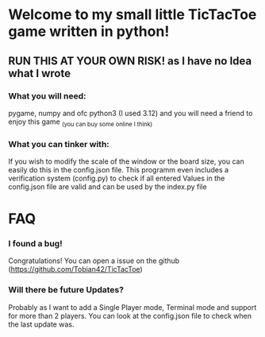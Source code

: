 # Welcome to my small little TicTacToe game written in python!

## RUN THIS AT YOUR OWN RISK! as I have no Idea what I wrote


### What you will need:
pygame, numpy and ofc python3 (I used 3.12)
and you will need a friend to enjoy this game <sub>(you can buy some online I think)</sub>

### What you can tinker with:
If you wish to modify the scale of the window or the board size, you can easily do this in the config.json file.
This programm even includes a verification system (config.py) to check if all entered Values in the config.json file are valid and can be used by the index.py file

# FAQ

### I found a bug!
Congratulations! You can open a issue on the github (https://github.com/Tobian42/TicTacToe)

### Will there be future Updates?
Probably as I want to add a Single Player mode, Terminal mode and support for more than 2 players.
You can look at the config.json file to check when the last update was.